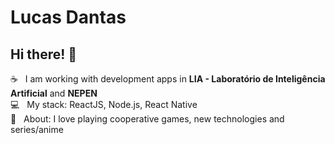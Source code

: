 
# Lucas Dantas

## Hi there! 👋

 :coffee:  &nbsp; I am working with development apps in **LIA - Laboratório de Inteligência Artificial** and **NEPEN**
 <br/> :computer: &nbsp; My stack: ReactJS, Node.js, React Native
 <br/> 💬  &nbsp; About: 
I love playing cooperative games, new technologies and series/anime

<!--
**Luksdantas/Luksdantas** is a ✨ _special_ ✨ repository because its `README.md` (this file) appears on your GitHub profile.

Here are some ideas to get you started:

- 🔭 I’m currently working on ...
- 🌱 I’m currently learning ...
- 👯 I’m looking to collaborate on ...
- 🤔 I’m looking for help with ...
- 💬 Ask me about ...
- 📫 How to reach me: ...
- 😄 Pronouns: ...
- ⚡ Fun fact: ...
-->
